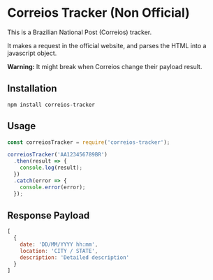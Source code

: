 # Correios Tracker (Non Official)

This is a Brazilian National Post (Correios) tracker.

It makes a request in the official website, and parses the HTML into a javascript object.

**Warning:** It might break when Correios change their payload result.

## Installation

```
npm install correios-tracker
```

## Usage

```javascript
const correiosTracker = require('correios-tracker');

correiosTracker('AA123456789BR')
  .then(result => {
    console.log(result);
  })
  .catch(error => {
    console.error(error);
  });
```

## Response Payload

```javascript
[
  {
    date: 'DD/MM/YYYY hh:mm',
    location: 'CITY / STATE',
    description: 'Detailed description'
  }
]
```
